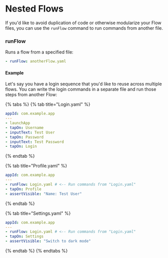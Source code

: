 # Nested Flows

If you'd like to avoid duplication of code or otherwise modularize your Flow files, you can use the `runFlow` command to run commands from another file.

### runFlow

Runs a flow from a specified file:

```yaml
- runFlow: anotherFlow.yaml
```

#### Example

Let's say you have a login sequence that you'd like to reuse across multiple flows. You can write the login commands in a separate file and run those steps from another Flow:

{% tabs %}
{% tab title="Login.yaml" %}
```yaml
appId: com.example.app
---
- launchApp
- tapOn: Username
- inputText: Test User
- tapOn: Password
- inputText: Test Password
- tapOn: Login
```
{% endtab %}

{% tab title="Profile.yaml" %}
```yaml
appId: com.example.app
---
- runFlow: Login.yaml # <-- Run commands from "Login.yaml"
- tapOn: Profile
- assertVisible: "Name: Test User"
```
{% endtab %}

{% tab title="Settings.yaml" %}
```yaml
appId: com.example.app
---
- runFlow: Login.yaml # <-- Run commands from "Login.yaml"
- tapOn: Settings
- assertVisible: "Switch to dark mode"
```
{% endtab %}
{% endtabs %}
